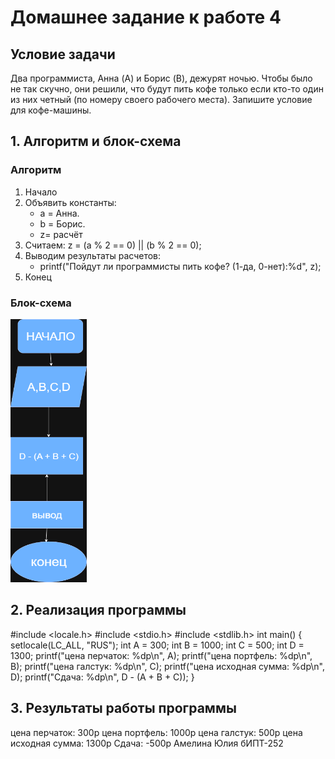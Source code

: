 # Домашнее задание к работе 4
## Условие задачи
Два программиста, Анна (A) и Борис (B), дежурят ночью. Чтобы было не так скучно, они решили, что будут пить кофе только если кто-то один из них четный (по номеру своего рабочего места).
Запишите условие для кофе-машины.
## 1. Алгоритм и блок-схема
### Алгоритм
1. Начало
2. Объявить константы:
   - а = Анна.
   - b = Борис.
   - z= расчёт
3. Считаем:
   z = (a % 2 == 0) || (b % 2 == 0);
4. Выводим результаты расчетов:
   -  printf("Пойдут ли программисты пить кофе? (1-да, 0-нет):%d", z);
5. Конец
### Блок-схема
<img width="122" height="421" alt="Диаграмма без названия drawio" src="https://raw.githubusercontent.com/wyrtwwr/email-assets/refs/heads/main/diagr.drawio.png" />


## 2. Реализация программы
#include <locale.h>
#include <stdio.h>
#include <stdlib.h>
int main() {
    setlocale(LC_ALL, "RUS");
    int A = 300;
    int B = 1000;
    int C = 500;
    int D = 1300;
    printf("цена перчаток: %dp\n", A);
    printf("цена портфель: %dp\n", B);
    printf("цена галстук: %dp\n", C);
    printf("цена исходная сумма: %dp\n", D);
    printf("Сдача: %dp\n", D - (A + B + C));
}

## 3. Результаты работы программы
цена перчаток: 300p
цена портфель: 1000p
цена галстук: 500p
цена исходная сумма: 1300p
Сдача: -500p
Амелина Юлия бИПТ-252
